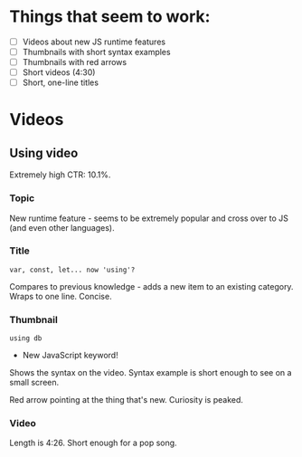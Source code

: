 # Things that seem to work:

- [ ] Videos about new JS runtime features
- [ ] Thumbnails with short syntax examples
- [ ] Thumbnails with red arrows
- [ ] Short videos (4:30)
- [ ] Short, one-line titles

# Videos

## Using video

Extremely high CTR: 10.1%.

### Topic

New runtime feature - seems to be extremely popular and cross over to JS (and even other languages).

### Title

`var, const, let... now 'using'?`

Compares to previous knowledge - adds a new item to an existing category.
Wraps to one line. Concise.

### Thumbnail

`using db`

- New JavaScript keyword!

Shows the syntax on the video. Syntax example is short enough to see on a small screen.

Red arrow pointing at the thing that's new. Curiosity is peaked.

### Video

Length is 4:26. Short enough for a pop song.
